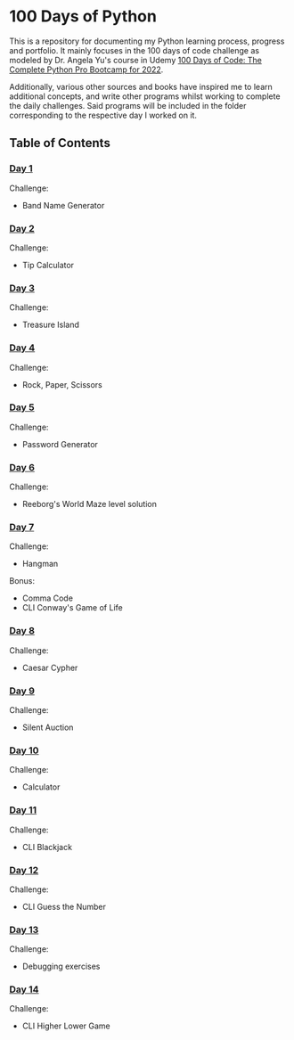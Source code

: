 # 100 Days of Python

This is a repository for documenting my Python learning process, progress and portfolio. It mainly focuses in the 100 days of code challenge as modeled by Dr. Angela Yu's course in Udemy [100 Days of Code: The Complete Python Pro Bootcamp for 2022](https://www.udemy.com/course/100-days-of-code/).

Additionally, various other sources and books have inspired me to learn additional concepts, and write other programs whilst working to complete the daily challenges. Said programs will be included in the folder corresponding to the respective day I worked on it.

## Table of Contents

### [Day 1](https://github.com/the-alek/days-of-python/tree/main/day-one)

Challenge:

- Band Name Generator

### [Day 2](https://github.com/the-alek/days-of-python/tree/main/day-two)

Challenge:

- Tip Calculator

### [Day 3](https://github.com/the-alek/days-of-python/tree/main/day-three)

Challenge:

- Treasure Island

### [Day 4](https://github.com/the-alek/days-of-python/tree/main/day-four)

Challenge:

- Rock, Paper, Scissors

### [Day 5](https://github.com/the-alek/days-of-python/tree/main/day-five)

Challenge:

- Password Generator

### [Day 6](https://github.com/the-alek/days-of-python/tree/main/day-six)

Challenge:

- Reeborg's World Maze level solution

### [Day 7](https://github.com/the-alek/days-of-python/tree/main/day-seven)

Challenge:

- Hangman

Bonus:

- Comma Code
- CLI Conway's Game of Life

### [Day 8](https://github.com/the-alek/days-of-python/tree/main/day-eight)

Challenge:

- Caesar Cypher

### [Day 9](https://github.com/the-alek/days-of-python/tree/main/day-nine)

Challenge:

- Silent Auction

### [Day 10](https://github.com/the-alek/days-of-python/tree/main/day-ten)

Challenge:

- Calculator

### [Day 11](https://github.com/the-alek/days-of-python/tree/main/day-eleven)

Challenge:

- CLI Blackjack

### [Day 12](https://github.com/the-alek/days-of-python/tree/main/day-twelve)

Challenge:

- CLI Guess the Number

### [Day 13](https://github.com/the-alek/days-of-python/tree/main/day-thirteen)

Challenge:

- Debugging exercises

### [Day 14](https://github.com/the-alek/days-of-python/tree/main/day-fourteen)

Challenge:

- CLI Higher Lower Game
